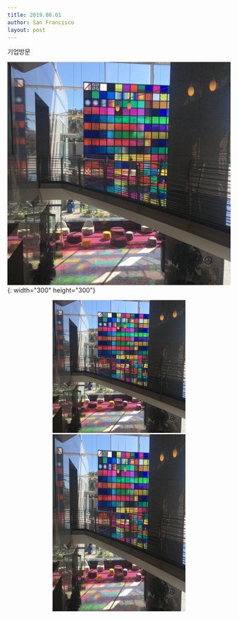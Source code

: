 ```yaml
---
title: 2019.08.01
author: San Francisco
layout: post
---
```


기업방문

![pic001](/assets/images/pic001.jpg){: width="300" height="300"}


<center><img src="/assets/images/pic001.jpg" width="300" height="300"></center> 

<center><img src="/assets/images/pic001.jpg" width="300" height="400"></center> 
